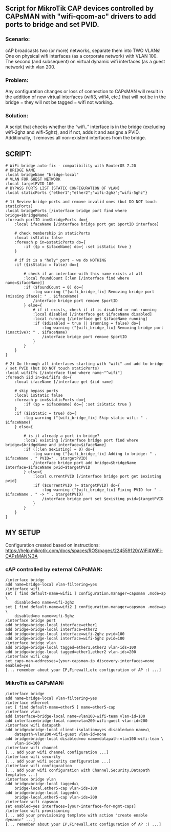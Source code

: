 ## Script for MikroTik CAP devices controlled by CAPsMAN with "wifi-qcom-ac" drivers to add ports to bridge and set PVID.

### Scenario:
cAP broadcasts two (or more) networks, separate them into TWO VLANs!
One on physical wifi interfaces (as a corporate network) with VLAN 100.
The second (and subsequent) on virtual dynamic wifi interfaces (as a guest network) with vlan 200.

### Problem:
Any configuration changes or loss of connection to CAPsMAN will result in the addition of new virtual interfaces (wifi3, wifi4, etc.) that will not be in the bridge = they will not be tagged = wifi not working..

### Solution:
A script that checks whether the “wifi..” interface is in the bridge (excluding wifi-2ghz and wifi-5ghz), and if not, adds it and assigns a PVID. Additionally, it removes all non-existent interfaces from the bridge. 

## SCRIPT:
```
# WiFi bridge auto-fix - compatibility with RouterOS 7.20
# BRIDGE NAME
:local bridgeName "bridge-local"
# VLAN FOR GUEST NETWORK
:local targetPVID 100
# BYPASS PORTS LIST (STATIC CONFIGURATION OF VLAN)
:local staticPorts {"ether1";"ether2";"wifi-2ghz";"wifi-5ghz"}

# 1) Review bridge ports and remove invalid ones (but DO NOT touch staticPorts)
:local bridgePorts [/interface bridge port find where bridge=$bridgeName]
:foreach portID in=$bridgePorts do={
    :local ifaceName [/interface bridge port get $portID interface]

    # check membership in staticPorts
    :local isStatic false
    :foreach p in=$staticPorts do={
        :if ($p = $ifaceName) do={ :set isStatic true }
    }

    # if it is a "holy" port - we do NOTHING
    :if ($isStatic = false) do={

        # check if an interface with this name exists at all
        :local foundCount [:len [/interface find where name=$ifaceName]]
        :if ($foundCount = 0) do={
            :log warning ("[wifi_bridge_fix] Removing bridge port (missing iface): " . $ifaceName)
            /interface bridge port remove $portID
        } else={
            # if it exists, check if it is disabled or not-running
            :local disabled [/interface get $ifaceName disabled]
            :local running [/interface get $ifaceName running]
            :if ($disabled = true || $running = false) do={
                :log warning ("[wifi_bridge_fix] Removing bridge port (inactive): " . $ifaceName)
                /interface bridge port remove $portID
            }
        }
    }
}

# 2) Go through all interfaces starting with "wifi" and add to bridge / set PVID (but DO NOT touch staticPorts)
:local wifiIfs [/interface find where name~"^wifi"]
:foreach iid in=$wifiIfs do={
    :local ifaceName [/interface get $iid name]

    # skip bypass ports
    :local isStatic false
    :foreach p in=$staticPorts do={
        :if ($p = $ifaceName) do={ :set isStatic true }
    }
    :if ($isStatic = true) do={
        :log warning ("[wifi_bridge_fix] Skip static wifi: " . $ifaceName)
    } else={

        # is it already a port in bridge?
        :local existing [/interface bridge port find where bridge=$bridgeName and interface=$ifaceName]
        :if ([:len $existing] = 0) do={
            :log warning ("[wifi_bridge_fix] Adding to bridge: " . $ifaceName . " PVID=" . $targetPVID)
            /interface bridge port add bridge=$bridgeName interface=$ifaceName pvid=$targetPVID
        } else={
            :local currentPVID [/interface bridge port get $existing pvid]
            :if ($currentPVID != $targetPVID) do={
                :log warning ("[wifi_bridge_fix] Fixing PVID for " . $ifaceName . " -> " . $targetPVID)
                /interface bridge port set $existing pvid=$targetPVID
            }
        }
    }
}
```

## MY SETUP
Configuration created based on instructions:</br>
https://help.mikrotik.com/docs/spaces/ROS/pages/224559120/WiFi#WiFi-CAPsMAN%3A

### cAP controlled by external CAPsMAN:
```
/interface bridge
add name=bridge-local vlan-filtering=yes
/interface wifi
set [ find default-name=wifi1 ] configuration.manager=capsman .mode=ap \
    disabled=no name=wifi-2ghz
set [ find default-name=wifi2 ] configuration.manager=capsman .mode=ap \
    disabled=no name=wifi-5ghz
/interface bridge port
add bridge=bridge-local interface=ether1
add bridge=bridge-local interface=ether2
add bridge=bridge-local interface=wifi-2ghz pvid=100
add bridge=bridge-local interface=wifi-5ghz pvid=100
/interface bridge vlan
add bridge=bridge-local tagged=ether1,ether2 vlan-ids=100
add bridge=bridge-local tagged=ether1,ether2 vlan-ids=200
/interface wifi cap
set caps-man-addresses=[your-capsman-ip discovery-interfaces=none enabled=yes
[... remember about your IP,Firewall,etc configuration of AP :) ...]
```
### MikroTik as CAPsMAN:
```
/interface bridge
add name=bridge-local vlan-filtering=yes
/interface ethernet
set [ find default-name=ether5 ] name=ether5-cap
/interface vlan
add interface=bridge-local name=vlan100-wifi-team vlan-id=100
add interface=bridge-local name=vlan200-wifi-guest vlan-id=200
/interface wifi datapath
add bridge=bridge-local client-isolation=yes disabled=no name=\
    datapath-vlan200-wifi-guest vlan-id=none
add bridge=bridge-local disabled=no name=datapath-vlan100-wifi-team \
    vlan-id=100
/interface wifi channel
[... add your wifi channel configuration ...]
/interface wifi security
[... add your wifi security configuration ...]
/interface wifi configuration
[... add your wifi configuration with Channel,Security,Datapath templates ...]
/interface bridge vlan
add bridge=bridge-local tagged=\
    bridge-local,ether5-cap vlan-ids=100
add bridge=bridge-local tagged=\
    bridge-local,ether5-cap vlan-ids=200
/interface wifi capsman
set enabled=yes interfaces=[your-interface-for-mgmt-caps]
/interface wifi provisioning
[... add your provisioning template with action "create enable dynamic" ...]
[... remember about your IP,Firewall,etc configuration of AP :) ...]
```
